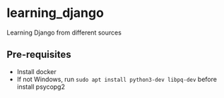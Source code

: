 # learning_django
Learning Django from different sources

## Pre-requisites

- Install docker
- If not Windows, run `sudo apt install python3-dev libpq-dev` before install psycopg2

